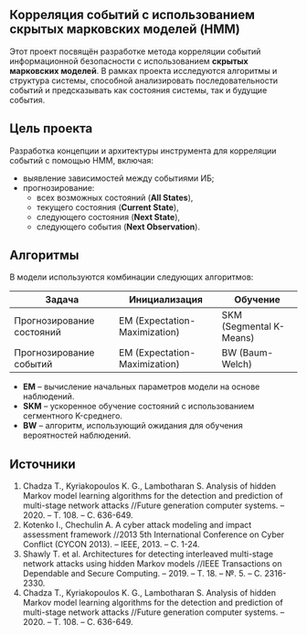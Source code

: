 ## Корреляция событий с использованием скрытых марковских моделей (HMM)
Этот проект посвящён разработке метода корреляции событий информационной безопасности с использованием **скрытых марковских моделей**. В рамках проекта исследуются алгоритмы и структура системы, способной анализировать последовательности событий и предсказывать как состояния системы, так и будущие события.

## Цель проекта

Разработка концепции и архитектуры инструмента для корреляции событий с помощью HMM, включая:

- выявление зависимостей между событиями ИБ;
- прогнозирование:
  - всех возможных состояний (**All States**),
  - текущего состояния (**Current State**),
  - следующего состояния (**Next State**),
  - следующего события (**Next Observation**).

## Алгоритмы

В модели используются комбинации следующих алгоритмов:

| Задача | Инициализация | Обучение |
|--------|----------------|----------|
| Прогнозирование состояний | EM (Expectation-Maximization) | SKM (Segmental K-Means) |
| Прогнозирование событий   | EM (Expectation-Maximization) | BW (Baum-Welch)         |

- **EM** – вычисление начальных параметров модели на основе наблюдений.
- **SKM** – ускоренное обучение состояний с использованием сегментного K-среднего.
- **BW** – алгоритм, использующий ожидания для обучения вероятностей наблюдений.

## Источники

1. Chadza T., Kyriakopoulos K. G., Lambotharan S. Analysis of hidden Markov model learning algorithms for the detection and prediction of multi-stage network attacks //Future generation computer systems. – 2020. – Т. 108. – С. 636-649.
2. Kotenko I., Chechulin A. A cyber attack modeling and impact assessment framework //2013 5th International Conference on Cyber Conflict (CYCON 2013). – IEEE, 2013. – С. 1-24.
3. Shawly T. et al. Architectures for detecting interleaved multi-stage network attacks using hidden Markov models //IEEE Transactions on Dependable and Secure Computing. – 2019. – Т. 18. – №. 5. – С. 2316-2330.
4. Chadza T., Kyriakopoulos K. G., Lambotharan S. Analysis of hidden Markov model learning algorithms for the detection and prediction of multi-stage network attacks //Future generation computer systems. – 2020. – Т. 108. – С. 636-649.
